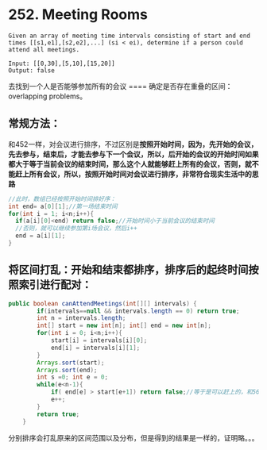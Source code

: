 # 252. Meeting Rooms

```
Given an array of meeting time intervals consisting of start and end times [[s1,e1],[s2,e2],...] (si < ei), determine if a person could attend all meetings.

Input: [[0,30],[5,10],[15,20]]
Output: false
```

去找到一个人是否能够参加所有的会议 ==== 确定是否存在重叠的区间：overlapping problems。

## 常规方法：
和452一样，对会议进行排序，不过区别是**按照开始时间，因为，先开始的会议，先去参与，结束后，才能去参与下一个会议，所以，后开始的会议的开始时间如果都大于等于当前会议的结束时间，那么这个人就能够赶上所有的会议，否则，就不能赶上所有会议，所以，按照开始时间对会议进行排序，非常符合现实生活中的思路**

```java
//此时，数组已经按照开始时间排好序：
int end= a[0][1];//第一场结束时间
for(int i = 1; i<n;i++){
  if(a[i][0]<end) return false;//开始时间小于当前会议的结束时间
  //否则，就可以继续参加第i场会议，然后i++
  end = a[i][1];
}
```

## 将区间打乱：开始和结束都排序，排序后的起终时间按照索引进行配对：

```java
public boolean canAttendMeetings(int[][] intervals) {
        if(intervals==null && intervals.length == 0) return true;
        int n = intervals.length;
        int[] start = new int[n]; int[] end = new int[n];
        for(int i = 0; i<n;i++){
            start[i] = intervals[i][0];
            end[i] = intervals[i][1];
        }
        Arrays.sort(start);
        Arrays.sort(end);
        int s =0; int e = 0;
        while(e<n-1){
            if( end[e] > start[e+1]) return false;//等于是可以赶上的，和56题的区别
            e++;
        }
        return true;
    }
```

分别排序会打乱原来的区间范围以及分布，但是得到的结果是一样的，证明略。。。
